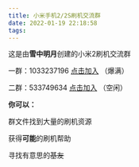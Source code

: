 ```yaml
---
title: 小米手机2/2S刷机交流群
date: 2022-01-19 22:18:58
tags:
---
```



<!-- wp:paragraph -->
<p>这是由<strong>雪中明月</strong>创建的小米2刷机交流群</p>
<!-- /wp:paragraph -->

<!-- wp:paragraph -->
<p>一群：1033237196  <a rel="noreferrer noopener" href="//jq.qq.com/?_wv=1027&amp;k=3uVRh9UP" data-type="URL" data-id="tps://jq.qq.com/?_wv=1027&amp;k=3uVRh9UP" target="_blank">点击加入</a>  （爆满）</p>
<!-- /wp:paragraph -->

<!-- wp:paragraph -->
<p>二群：533749634    <a rel="noreferrer noopener" href="https://jq.qq.com/?_wv=1027&amp;k=LXx8vpIM" data-type="URL" data-id="https://jq.qq.com/?_wv=1027&amp;k=LXx8vpIM" target="_blank">点击加入</a>  （空闲）</p>
<!-- /wp:paragraph -->

<!-- wp:paragraph -->
<p></p>
<!-- /wp:paragraph -->

<!-- wp:paragraph -->
<p><strong>你可以：</strong></p>
<!-- /wp:paragraph -->

<!-- wp:paragraph -->
<p>群文件找到大量的刷机资源</p>
<!-- /wp:paragraph -->

<!-- wp:paragraph -->
<p>获得<strong>可能</strong>的刷机帮助</p>
<!-- /wp:paragraph -->

<!-- wp:paragraph -->
<p>寻找有意思的<s>基友</s></p>
<!-- /wp:paragraph -->